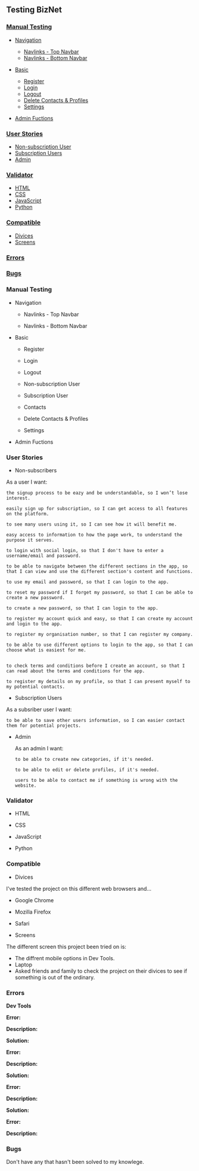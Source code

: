 ## Testing BizNet
  
### [Manual Testing](#manual)  

* [Navigation](#navbar)  
  * [Navlinks - Top Navbar](#nav1)  
  * [Navlinks - Bottom Navbar](#nav2)   

* [Basic](#basic)   
  * [Register](#register)  
  * [Login](#login)  
  * [Logout](#logout)  
  * [Delete Contacts & Profiles](#delete)  
  * [Settings](#settings)
  
  
* [Admin Fuctions](#admin)   
    

### [User Stories](#ustest)  
* [Non-subscription User](#uu)  
* [Subscription Users](#subscr)  
* [Admin](#admin)  
   
### [Validator](#validator)  
* [HTML](#html)  
* [CSS](#css)  
* [JavaScript](#javascript)  
* [Python](#python)  

### [Compatible](#compatible)
  
* [Divices](#divides)  
* [Screens](#screens) 

### [Errors](#errors)  
  
### [Bugs](#bugs)  
  
  
### Manual Testing<a name="manual"></a>  
  

* Navigation<a name="navbar"></a>  
  
    * Navlinks - Top Navbar<a name="nav1"></a>  
  
   * Navlinks - Bottom Navbar<a name="nav2"></a>  
    
* Basic<a name="basic"></a>  
    
    * Register<a name="register"></a>  
    
    * Login<a name="login"></a>   
   
    * Logout<a name="logout"></a>   
        
    * Non-subscription User<a name="nonuser"></a>  
  
    * Subscription User<a name="subuser"></a>  

    * Contacts<a name="contacts"></a>  
  
    * Delete Contacts & Profiles<a name="delete"></a>

    * Settings<a name="settings"></a>  
    
* Admin Fuctions<a name="admin"></a>  
  
  
  

### User Stories<a name="ustest"></a>  
  
* Non-subscribers<a name="uu"></a>  
   
As a user I want:
  
    the signup process to be eazy and be understandable, so I won’t lose interest.
    
    easily sign up for subscription, so I can get access to all features on the platform.
    
    to see many users using it, so I can see how it will benefit me.
    
    easy access to information to how the page work, to understand the purpose it serves.
    
    to login with social login, so that I don't have to enter a username/email and password.
    
    to be able to navigate between the different sections in the app, so that I can view and use the different section's content and functions.
    
    to use my email and password, so that I can login to the app.
    
    to reset my password if I forget my password, so that I can be able to create a new password.
    
    to create a new password, so that I can login to the app.
    
    to register my account quick and easy, so that I can create my account and login to the app.
    
    to register my organisation number, so that I can register my company.
    
    to be able to use different options to login to the app, so that I can choose what is easiest for me.
    
    
    to check terms and conditions before I create an account, so that I can read about the terms and conditions for the app.
    
    to register my details on my profile, so that I can present myself to my potential contacts.
  
* Subscription Users<a name="subscr"></a>  
  
As a subsriber user I want:

    to be able to save other users information, so I can easier contact them for potential projects.  
   
* Admin<a name="admin"></a>  
   
   As an admin I want:

      to be able to create new categories, if it's needed.
    
      to be able to edit or delete profiles, if it's needed.
    
      users to be able to contact me if something is wrong with the website.
   
### Validator<a name="validator"></a>  
  
* HTML<a name="html"></a>    
  
* CSS<a name="css"></a>    
  
* JavaScript<a name="javascript"></a>   
    
* Python<a name="python"></a>  
  

 

### Compatible<a name="compatible"></a>  
* Divices<a name="divides"></a>  
  
I've tested the project on this different web browsers and...
  
* Google Chrome
* Mozilla Firefox
* Safari
  
* Screens<a name="screens"></a>  
  
The different screen this project been tried on is:

* The diffrent mobile options in Dev Tools.
* Laptop
* Asked friends and family to check the project on their divices to see if something is out of the ordinary.  
  
### Errors<a name="errors"></a>

  
**Dev Tools**  
  
**Error:**    
  
**Description:**   
  
**Solution:** 
  
**Error:**  
  
**Description:**  
   
**Solution:** 
  
**Error:**  
  
**Description:**   
  
**Solution:**   
  
  
**Error:**  

**Description:**    
  
  
### Bugs<a name="bugs"></a>
  
Don't have any that hasn't been solved to my knowlege.
